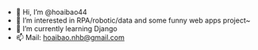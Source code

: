 - 👋 Hi, I’m @hoaibao44
- 👀 I’m interested in RPA/robotic/data and some funny web apps project~
- 🌱 I’m currently learning Django
- 📫 Mail: hoaibao.nhb@gmail.com

<!---
hoaibao44/hoaibao44 is a ✨ special ✨ repository because its `README.md` (this file) appears on your GitHub profile.
You can click the Preview link to take a look at your changes.
--->
